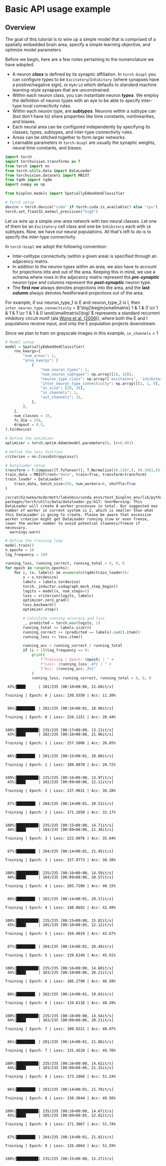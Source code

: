 # Basic API usage example

## Overview

The goal of this tutorial is to wire up a simple model that is comprised of a spatially embedded brain area, specify a simple learning objective, and optimize model parameters.

Before we begin, here are a few notes pertaining to the nomenclature we have adopted.

- A neuron ***class*** is defined by its synaptic affiliation. In `torch-biopl` you can configure types to be `Excitatory`/`Inhibitory` (where synapses have a postive/negative sign), or `Hybrid` which defaults to standard machine learning-style synapses that are unconstrained.
- Within each neuron class, you can instantiate neuron ***types***. We employ the definition of neuron types with an eye to be able to specify inter-type local connectivity rules.
- Within each neuron type, are ***subtypes***. Neurons within a subtype can (but don't have to) share properties like time constants, nonlinearities, and biases.
- Each neural area can be configured independently by specifying its classes, types, subtypes, and inter-type connectivity rules.
- Areas can be stitched together to form larger networks.
- Learnable parameters in `torch-biopl` are usually the synaptic weights, neural time constants, and biases.


```python
import torch
import torchvision.transforms as T
from torch import nn
from torch.utils.data import DataLoader
from torchvision.datasets import MNIST
from tqdm import tqdm
import numpy as np

from bioplnn.models import SpatiallyEmbeddedClassifier
```


```python
# Torch setup
device = torch.device("cuda" if torch.cuda.is_available() else "cpu")
torch.set_float32_matmul_precision("high")
```

Let us wire up a simple one-area network with two neural classes. Let one of them be an `Excitatory` cell class and one be `Inhibitory` each with `16` subtypes. Now, we have our neural populations. All that's left to do is to specify the inter-type connectivity.

In `torch-biopl` we adopt the following convention:

- Inter-celltype connectivity (within a given area) is specified through an adjacency matrix.
- In addition to the neuron types within an area, we also have to account for projections into and out of the area. Keeping this in mind, we use a schema where rows in the adjacency matrix represent the ***pre-synaptic*** neuron type and columns represent the ***post-synaptic*** neuron type.
- The **first row** always denotes projections into the area, and the **last column** always denotes feedforward projections out of the area.

For example, if our neuron_type_1 is E and neuron_type_2 is I, then `inter_neuron_type_connectivity` = $'\big(\begin{smallmatrix} 1 & 1 & 0 \cr 1 & 1 & 1 \cr 1 & 1 & 0 \end{smallmatrix}\big)`$ represents a standard recurrent inhibitory circuit motif (ala [Wong et al. (2006)](https://pubmed.ncbi.nlm.nih.gov/16436619/)), where both the E and I populations receive input, and only the E population projects downstream.

Since we plan to train on grayscale images in this example, `in_channels` = 1


```python
# Model setup
model = SpatiallyEmbeddedClassifier(
    rnn_kwargs={
        "num_areas": 1,
        "area_kwargs": [
            {
                "num_neuron_types": 2,
                "num_neuron_subtypes": np.array([16, 16]),
                "neuron_type_class": np.array(['excitatory', 'inhibitory']),
                "inter_neuron_type_connectivity": np.array([[1, 1, 0], [1, 1, 1], [1, 1, 0]]),
                "in_size": [28, 28],
                "in_channels": 1,
                "out_channels": 32,
            },
        ],
    },
    num_classes = 10,
    fc_dim = 256,
    dropout = 0.5,
).to(device)
```


```python
# Define the optimizer
optimizer = torch.optim.Adam(model.parameters(), lr=0.001)

# Define the loss function
criterion = nn.CrossEntropyLoss()
```


```python
# Dataloader setup
transform = T.Compose([T.ToTensor(), T.Normalize((0.1307,), (0.3081,))])
train_data = MNIST(root="data", train=True, transform=transform)
train_loader = DataLoader(
    train_data, batch_size=256, num_workers=8, shuffle=True
)
```

    /scratch2/weka/mcdermott/lakshmin/conda_envs/test_bioplnn_env/lib/python3.12/site-packages/torch/utils/data/dataloader.py:617: UserWarning: This DataLoader will create 8 worker processes in total. Our suggested max number of worker in current system is 2, which is smaller than what this DataLoader is going to create. Please be aware that excessive worker creation might get DataLoader running slow or even freeze, lower the worker number to avoid potential slowness/freeze if necessary.
      warnings.warn(



```python
# Define the training loop
model.train()
n_epochs = 10
log_frequency = 100

running_loss, running_correct, running_total = 0, 0, 0
for epoch in range(n_epochs):
    for i, (x, labels) in enumerate(tqdm(train_loader)):
        x = x.to(device)
        labels = labels.to(device)
        torch._inductor.cudagraph_mark_step_begin()
        logits = model(x, num_steps=5)
        loss = criterion(logits, labels)
        optimizer.zero_grad()
        loss.backward()
        optimizer.step()

        # Calculate running accuracy and loss
        _, predicted = torch.max(logits, 1)
        running_total += labels.size(0)
        running_correct += (predicted == labels).sum().item()
        running_loss += loss.item()

        running_acc = running_correct / running_total
        if (i + 1)%log_frequency == 0:
            print(
                f"Training | Epoch: {epoch} | " +
                f"Loss: {running_loss:.4f} | " +
                f"Acc: {running_acc:.2%}"
            )
            running_loss, running_correct, running_total = 0, 0, 0
```

     43%|████▎     | 101/235 [00:10<00:06, 21.68it/s]

    Training | Epoch: 0 | Loss: 230.5550 | Acc: 11.30%


     86%|████████▌ | 202/235 [00:16<00:01, 18.90it/s]

    Training | Epoch: 0 | Loss: 220.1151 | Acc: 20.44%


    100%|██████████| 235/235 [00:17<00:00, 13.13it/s]
     43%|████▎     | 102/235 [00:10<00:06, 21.96it/s]

    Training | Epoch: 1 | Loss: 257.5806 | Acc: 26.85%


     86%|████████▌ | 201/235 [00:15<00:01, 20.88it/s]

    Training | Epoch: 1 | Loss: 180.8878 | Acc: 28.72%


    100%|██████████| 235/235 [00:16<00:00, 13.97it/s]
     43%|████▎     | 102/235 [00:09<00:06, 22.11it/s]

    Training | Epoch: 2 | Loss: 237.9631 | Acc: 30.28%


     87%|████████▋ | 204/235 [00:14<00:01, 20.53it/s]

    Training | Epoch: 2 | Loss: 171.1650 | Acc: 32.17%


    100%|██████████| 235/235 [00:15<00:00, 14.71it/s]
     44%|████▍     | 104/235 [00:09<00:06, 21.30it/s]

    Training | Epoch: 3 | Loss: 222.0076 | Acc: 35.64%


     87%|████████▋ | 204/235 [00:14<00:01, 21.45it/s]

    Training | Epoch: 3 | Loss: 157.9773 | Acc: 38.38%


    100%|██████████| 235/235 [00:16<00:00, 14.59it/s]
     44%|████▍     | 104/235 [00:09<00:06, 20.57it/s]

    Training | Epoch: 4 | Loss: 205.7286 | Acc: 40.15%


     86%|████████▌ | 202/235 [00:14<00:01, 20.17it/s]

    Training | Epoch: 4 | Loss: 148.0692 | Acc: 42.49%


    100%|██████████| 235/235 [00:15<00:00, 15.02it/s]
     45%|████▍     | 105/235 [00:10<00:05, 22.12it/s]

    Training | Epoch: 5 | Loss: 194.4819 | Acc: 43.67%


     87%|████████▋ | 204/235 [00:14<00:01, 20.49it/s]

    Training | Epoch: 5 | Loss: 139.6240 | Acc: 45.91%


    100%|██████████| 235/235 [00:16<00:00, 14.60it/s]
     44%|████▍     | 103/235 [00:10<00:06, 20.21it/s]

    Training | Epoch: 6 | Loss: 186.2790 | Acc: 46.58%


     86%|████████▌ | 202/235 [00:14<00:01, 19.63it/s]

    Training | Epoch: 6 | Loss: 134.6118 | Acc: 48.28%


    100%|██████████| 235/235 [00:16<00:00, 14.54it/s]
     44%|████▍     | 103/235 [00:09<00:06, 20.21it/s]

    Training | Epoch: 7 | Loss: 180.0221 | Acc: 48.97%


     86%|████████▌ | 201/235 [00:14<00:01, 21.88it/s]

    Training | Epoch: 7 | Loss: 131.4528 | Acc: 49.70%


    100%|██████████| 235/235 [00:16<00:00, 14.62it/s]
     44%|████▍     | 103/235 [00:09<00:06, 21.15it/s]

    Training | Epoch: 8 | Loss: 173.1868 | Acc: 51.24%


     86%|████████▋ | 203/235 [00:14<00:01, 21.70it/s]

    Training | Epoch: 8 | Loss: 130.3644 | Acc: 49.56%


    100%|██████████| 235/235 [00:16<00:00, 14.67it/s]
     45%|████▍     | 105/235 [00:09<00:05, 22.82it/s]

    Training | Epoch: 9 | Loss: 171.3067 | Acc: 51.74%


     87%|████████▋ | 204/235 [00:14<00:01, 21.01it/s]

    Training | Epoch: 9 | Loss: 126.4864 | Acc: 51.59%


    100%|██████████| 235/235 [00:15<00:00, 15.27it/s]
